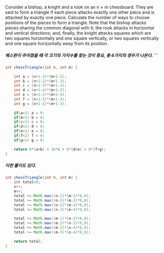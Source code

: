 Consider a bishop, a knight and a rook on an n × m chessboard. They are said to form a triangle if each piece attacks exactly one other piece and is attacked by exactly one piece. Calculate the number of ways to choose positions of the pieces to form a triangle.
Note that the bishop attacks pieces sharing the common diagonal with it; the rook attacks in horizontal and vertical directions; and, finally, the knight attacks squares which are two squares horizontally and one square vertically, or two squares vertically and one square horizontally away from its position.

##### 체스판이 주어졌을 때 각 크기의 가지수를 찾는 것이 중요, 총 4가지의 경우가 나온다.```
```java
int chessTriangle(int n, int m) {
    
    int a = (n+1-3)*(m+1-2); 
    int b = (n+1-2)*(m+1-3);
    int c = (n+1-3)*(m+1-3);
    int d = (n+1-4)*(m+1-2);
    int e = (n+1-2)*(m+1-4);
    int f = (n+1-3)*(m+1-4);
    int g = (n+1-4)*(m+1-3);
    
    if(a<1) a = 0;
    if(b<1) b = 0;
    if(c<1) c = 0;
    if(d<1) d = 0;
    if(e<1) e = 0;
    if(f<1) f = 0;
    if(g<1) g = 0;
    
    return 8*(a+b) + 16*c + 8*(d+e) + 8*(f+g);
}
```

##### 이런 풀이도 있다.
```java
int chessTriangle(int n, int m) {
    int total=0;
    n++;
    m++;
    total += Math.max((n-2)*(m-3)*8,0);
    total += Math.max((n-3)*(m-3)*8,0);
    total += Math.max((n-2)*(m-4)*8,0);
    total += Math.max((n-3)*(m-4)*8,0);
    
    total += Math.max((m-2)*(n-3)*8,0);
    total += Math.max((m-3)*(n-3)*8,0);
    total += Math.max((m-2)*(n-4)*8,0);
    total += Math.max((m-3)*(n-4)*8,0);
    
    return total;
}
```

